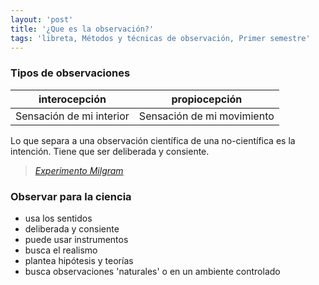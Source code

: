 ```yaml
---
layout: 'post'
title: '¿Que es la observación?'
tags: 'libreta, Métodos y técnicas de observación, Primer semestre'
---
```


### Tipos de observaciones

interocepción            | propiocepción
-------------------------|---------------------------
Sensación de mi interior | Sensación de mi movimiento

Lo que separa a una observación científica de una no-científica es la intención. Tiene que ser deliberada y consiente.

> *[Experimento Milgram](https://es.wikipedia.org/wiki/Experimento_de_Milgram)*

### Observar para la ciencia

* usa los sentidos
* deliberada y consiente
* puede usar instrumentos
* busca el realismo
* plantea hipótesis y teorías
* busca observaciones 'naturales' o en un ambiente controlado

